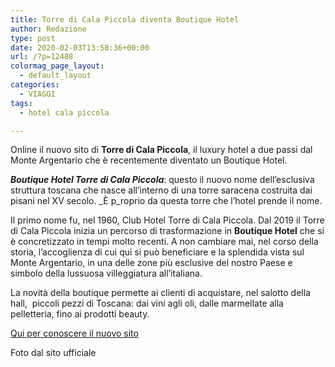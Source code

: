 ```yaml
---
title: Torre di Cala Piccola diventa Boutique Hotel
author: Redazione
type: post
date: 2020-02-03T13:58:36+00:00
url: /?p=12488
colormag_page_layout:
  - default_layout
categories:
  - VIAGGI
tags:
  - hotel cala piccola

---
```

Online il nuovo sito di **Torre di Cala Piccola**, il luxury hotel a due passi dal Monte Argentario che è recentemente diventato un Boutique Hotel.

_**Boutique Hotel Torre di Cala Piccola**_: questo il nuovo nome dell&#8217;esclusiva struttura toscana che nasce all&#8217;interno di una torre saracena costruita dai pisani nel XV secolo. _È p_roprio da questa torre che l&#8217;hotel prende il nome.

Il primo nome fu, nel 1960, Club Hotel Torre di Cala Piccola. Dal 2019 il Torre di Cala Piccola inizia un percorso di trasformazione in **Boutique Hotel** che si è concretizzato in tempi molto recenti. A non cambiare mai, nel corso della storia, l&#8217;accoglienza di cui qui si può beneficiare e la splendida vista sul Monte Argentario, in una delle zone più esclusive del nostro Paese e simbolo della lussuosa villeggiatura all&#8217;italiana.

La novità della boutique permette ai clienti di acquistare, nel salotto della hall,  piccoli pezzi di Toscana: dai vini agli oli, dalle marmellate alla pelletteria, fino ai prodotti beauty.

[Qui per conoscere il nuovo sito][1]

Foto dal sito ufficiale

 [1]: https://www.torredicalapiccola.com/
